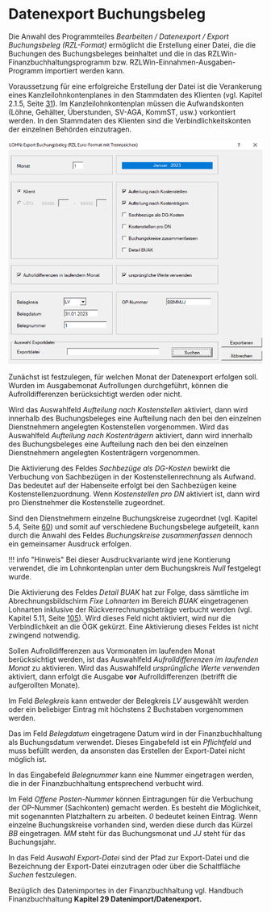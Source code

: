 # Datenexport Buchungsbeleg

Die Anwahl des Programmteiles *Bearbeiten / Datenexport / Export Buchungsbeleg (RZL-Format)* ermöglicht die Erstellung einer Datei, die die Buchungen des Buchungsbeleges beinhaltet und die in das RZLWin-Finanzbuchhaltungsprogramm bzw. RZLWin-Einnahmen-Ausgaben-Programm importiert werden kann.

Voraussetzung für eine erfolgreiche Erstellung der Datei ist die Verankerung eines Kanzleilohnkontenplanes in den Stammdaten des Klienten (vgl. Kapitel 2.1.5, Seite [31](#registerblatt-la-formeln-texte-kontenplan-beiträge-währung)). Im Kanzleilohnkontenplan müssen die Aufwandskonten (Löhne, Gehälter, Überstunden, SV-AGA, KommST, usw.) vorkontiert werden. In den Stammdaten des Klienten sind die Verbindlichkeitskonten der einzelnen Behörden einzutragen.

![Image](<img/image298.png>)

Zunächst ist festzulegen, für welchen Monat der Datenexport erfolgen soll. Wurden im Ausgabemonat Aufrollungen durchgeführt, können die Aufrolldifferenzen berücksichtigt werden oder nicht.

Wird das Auswahlfeld *Aufteilung nach Kostenstellen* aktiviert, dann wird innerhalb des Buchungsbeleges eine Aufteilung nach den bei den einzelnen Dienstnehmern angelegten Kostenstellen vorgenommen. Wird das Auswahlfeld *Aufteilung nach Kostenträgern* aktiviert, dann wird innerhalb des Buchungsbeleges eine Aufteilung nach den bei den einzelnen Dienstnehmern angelegten Kostenträgern vorgenommen.

Die Aktivierung des Feldes *Sachbezüge als DG-Kosten* bewirkt die Verbuchung von Sachbezügen in der Kostenstellenrechnung als Aufwand. Das bedeutet auf der Habenseite erfolgt bei den Sachbezügen keine Kostenstellenzuordnung. Wenn *Kostenstellen pro DN* aktiviert ist, dann wird pro Dienstnehmer die Kostenstelle zugeordnet.

Sind den Dienstnehmern einzelne Buchungskreise zugeordnet (vgl. Kapitel 5.4, Seite [60](#stammdaten-fristen)) und somit auf verschiedene Buchungsbelege aufgeteilt, kann durch die Anwahl des Feldes *Buchungskreise zusammenfassen* dennoch ein gemeinsamer Ausdruck erfolgen.

!!! info "Hinweis"
    Bei dieser Ausdruckvariante wird jene Kontierung verwendet, die im Lohnkontenplan unter dem Buchungskreis *Null* festgelegt wurde.

Die Aktivierung des Feldes *Detail BUAK* hat zur Folge, dass sämtliche im Abrechnungsbildschirm *Fixe Lohnarten* im Bereich *BUAK* eingetragenen Lohnarten inklusive der Rückverrechnungsbeträge verbucht werden (vgl. Kapitel 5.11, Seite [105](#_Ref266258853)). Wird dieses Feld nicht aktiviert, wird nur die Verbindlichkeit an die ÖGK gekürzt. Eine Aktivierung dieses Feldes ist nicht zwingend notwendig.

Sollen Aufrolldifferenzen aus Vormonaten im laufenden Monat berücksichtigt werden, ist das Auswahlfeld *Aufrolldifferenzen im laufenden Monat* zu aktivieren. Wird das Auswahlfeld *ursprüngliche Werte verwenden* aktiviert, dann erfolgt die Ausgabe **vor** Aufrolldifferenzen (betrifft die aufgerollten Monate).

Im Feld *Belegkreis* kann entweder der Belegkreis *LV* ausgewählt werden oder ein beliebiger Eintrag mit höchstens 2 Buchstaben vorgenommen werden.

Das im Feld *Belegdatum* eingetragene Datum wird in der Finanzbuchhaltung als Buchungsdatum verwendet. Dieses Eingabefeld ist ein *Pflichtfeld* und muss befüllt werden, da ansonsten das Erstellen der Export-Datei nicht möglich ist.

In das Eingabefeld *Belegnummer* kann eine Nummer eingetragen werden, die in der Finanz­buchhaltung entsprechend verbucht wird.

Im Feld *Offene Posten-Nummer* können Eintragungen für die Verbuchung der OP-Nummer (Sachkonten) gemacht werden. Es besteht die Möglichkeit, mit sogenannten Platzhaltern zu arbeiten. *0* bedeutet keinen Eintrag. Wenn einzelne Buchungskreise vorhanden sind, werden diese durch das Kürzel *BB* eingetragen. *MM* steht für das Buchungsmonat und *JJ* steht für das Buchungsjahr.

In das Feld *Auswahl Export-Datei* sind der Pfad zur Export-Datei und die Bezeichnung der Export-Datei einzutragen oder über die Schaltfläche *Suchen* festzulegen.

Bezüglich des Datenimportes in der Finanzbuchhaltung vgl. Handbuch Finanzbuchhaltung **Kapitel 29 Datenimport/Datenexport.**